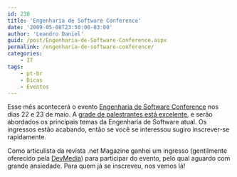 ```yaml
---
id: 230
title: 'Engenharia de Software Conference'
date: '2009-05-08T23:50:00-03:00'
author: 'Leandro Daniel'
guid: /post/Engenharia-de-Software-Conference.aspx
permalink: /engenharia-de-software-conference/
categories:
    - IT
tags:
    - pt-br
    - Dicas
    - Eventos
---
```


Esse mês acontecerá o evento [Engenharia de Software Conference](http://www.devmedia.com.br/es_conference/) nos dias 22 e 23 de maio. A [grade de palestrantes está excelente](http://www.devmedia.com.br/es_conference/conteudo.html), e serão abordados os principais temas da Engenharia de Software atual. Os ingressos estão acabando, então se você se interessou sugiro inscrever-se rapidamente.

Como articulista da revista .net Magazine ganhei um ingresso (gentilmente oferecido pela [DevMedia](<gentilmente oferecido pela DevMedia>)) para participar do evento, pelo qual aguardo com grande ansiedade. Para quem já se inscreveu, nos vemos lá!
